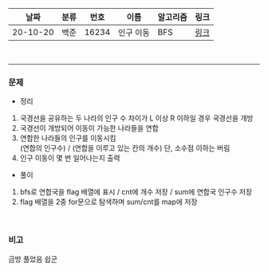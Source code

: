 날짜|분류|번호|이름|알고리즘|링크
-----|-----|-----|-----|-----|----- 
20-10-20|백준|16234|인구 이동|BFS|[링크](https://www.acmicpc.net/problem/16234)  

<br/>  

---
  
### 문제
- 정리 
1. 국경선을 공유하는 두 나라의 인구 수 차이가 L 이상 R 이하일 경우 국경선을 개방
2. 국경선이 개방되어 이동이 가능한 나라들을 연합
3. 연합한 나라들의 인구를 이동시킴  
	(연합의 인구수) / (연합을 이루고 있는 칸의 개수) 단, 소수점 이하는 버림
4. 인구 이동이 몇 번 일어나는지 출력
  
- 풀이  
1. bfs로 연합국을 flag 배열에 표시 / cnt에 개수 저장 / sum에 연합국 인구수 저장
2. flag 배열을 2중 for문으로 탐색하며 sum/cnt를 map에 저장
   
<br/>
  
### 비고
금방 풀었음 쉽군
